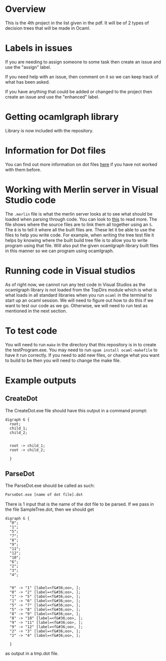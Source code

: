 # Overview
This is the 4th project in the list given in the pdf. It will be of 2 types of decision trees that will be made in Ocaml.

# Labels in issues
If you are needing to assign someone to some task then create an issue and use the "assign" label.

If you need help with an issue, then comment on it so we can keep track of what has been asked.

If you have anything that could be added or changed to the project then create an issue and use the "enhanced" label.

# Getting ocamlgraph library
Library is now included with the repository.

# Information for Dot files
You can find out more information on dot files [here](https://en.wikipedia.org/wiki/DOT_(graph_description_language)) if you have not worked with them before.

# Working with Merlin server in Visual Studio code
The ```.merlin``` file is what the merlin server looks at to see what should be loaded when parsing through code. You can look to [this](https://github.com/ocaml/merlin/wiki/project-configuration) to read more. The file shows where the source files are to link them all together using an ```S```. The ```B``` is to tell it where all the built files are. These let it be able to use the files to help you write code. For example, when writing the tree test file it helps by knowing where the built build tree file is to allow you to write program using that file. Will also put the given ocamlgraph library built files in this manner so we can program using ocamlgraph.

# Running code in Visual studios
As of right now, we cannot run any test code in Visual Studios as the ocamlgraph library is not loaded from the TopDirs module which is what is what loads in all standard libraries when you run ```ocaml``` in the terminal to start up an ocaml session. We will need to figure out how to do this if we want to test our code as we go. Otherwise, we will need to run test as mentioned in the next section.

# To test code
You will need to run ```make``` in the directory that this repository is in to create the testProgram.exe. You may need to run ```opam install ocaml-makefile``` to have it run correctly. If you need to add new files, or change what you want to build to be then you will need to change the make file.


# Example outputs
## CreateDot
The CreateDot.exe file should have this output in a command prompt:
```
digraph G {
  root;
  child_1;
  child_2;


  root -> child_1;
  root -> child_2;

  }
```

## ParseDot
The ParseDot.exe should be called as such:
``` cmd
ParseDot.exe [name of dot file].dot
```

There is 1 input that is the name of the dot file to be parsed. If we pass in the file SampleTree.dot, then we should get 
```
digraph G {
  "0";
  "1";
  "5";
  "7";
  "8";
  "9";
  "11";
  "12";
  "10";
  "6";
  "2";
  "3";
  "4";
  
  
  "0" -> "1" [label=<f&#36;oo>, ];
  "0" -> "2" [label=<f&#36;oo>, ];
  "1" -> "5" [label=<f&#36;oo>, ];
  "1" -> "6" [label=<f&#36;oo>, ];
  "5" -> "7" [label=<f&#36;oo>, ];
  "5" -> "8" [label=<f&#36;oo>, ];
  "8" -> "9" [label=<f&#36;oo>, ];
  "8" -> "10" [label=<f&#36;oo>, ];
  "9" -> "11" [label=<f&#36;oo>, ];
  "9" -> "12" [label=<f&#36;oo>, ];
  "2" -> "3" [label=<f&#36;oo>, ];
  "2" -> "4" [label=<f&#36;oo>, ];
  
  }

```

as output in a tmp.dot file.
